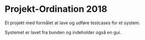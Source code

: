 # Projekt-Ordination 2018
Et projekt med formålet at lave og udføre testcases for et system.

Systemet er lavet fra bunden og indeholder også en gui.
